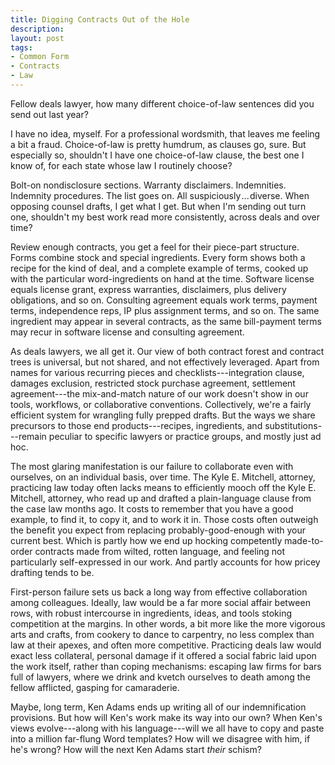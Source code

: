```yaml
---
title: Digging Contracts Out of the Hole
description:
layout: post
tags:
- Common Form
- Contracts
- Law
---
```


Fellow deals lawyer, how many different choice-of-law sentences did you send out last year?

I have no idea, myself.  For a professional wordsmith, that leaves me feeling a bit a fraud.  Choice-of-law is pretty humdrum, as clauses go, sure.  But especially so, shouldn't I have one choice-of-law clause, the best one I know of, for each state whose law I routinely choose?

Bolt-on nondisclosure sections.  Warranty disclaimers.  Indemnities.  Indemnity procedures.  The list goes on.  All suspiciously ... diverse.  When opposing counsel drafts, I get what I get.  But when I'm sending out turn one, shouldn't my best work read more consistently, across deals and over time?

Review enough contracts, you get a feel for their piece-part structure.  Forms combine stock and special ingredients.  Every form shows both a recipe for the kind of deal, and a complete example of terms, cooked up with the particular word-ingredients on hand at the time.  Software license equals license grant, express warranties, disclaimers, plus delivery obligations, and so on.  Consulting agreement equals work terms, payment terms, independence reps, IP plus assignment terms, and so on.  The same ingredient may appear in several contracts, as the same bill-payment terms may recur in software license and consulting agreement.

As deals lawyers, we all get it.  Our view of both contract forest and contract trees is universal, but not shared, and not effectively leveraged.  Apart from names for various recurring pieces and checklists---integration clause, damages exclusion, restricted stock purchase agreement, settlement agreement---the mix-and-match nature of our work doesn't show in our tools, workflows, or collaborative conventions.  Collectively, we're a fairly efficient system for wrangling fully prepped drafts.  But the ways we share precursors to those end products---recipes, ingredients, and substitutions---remain peculiar to specific lawyers or practice groups, and mostly just ad hoc.

The most glaring manifestation is our failure to collaborate even with ourselves, on an individual basis, over time.  The Kyle E. Mitchell, attorney, practicing law today often lacks means to efficiently mooch off the Kyle E. Mitchell, attorney, who read up and drafted a plain-language clause from the case law months ago.  It costs to remember that you have a good example, to find it, to copy it, and to work it in.  Those costs often outweigh the benefit you expect from replacing probably-good-enough with your current best.  Which is partly how we end up hocking competently made-to-order contracts made from wilted, rotten language, and feeling not particularly self-expressed in our work.  And partly accounts for how pricey drafting tends to be.

First-person failure sets us back a long way from effective collaboration among colleagues.  Ideally, law would be a far more social affair between rows, with robust intercourse in ingredients, ideas, and tools stoking competition at the margins.  In other words, a bit more like the more vigorous arts and crafts, from cookery to dance to carpentry, no less complex than law at their apexes, and often more competitive.  Practicing deals law would exact less collateral, personal damage if it offered a social fabric laid upon the work itself, rather than coping mechanisms: escaping law firms for bars full of lawyers, where we drink and kvetch ourselves to death among the fellow afflicted, gasping for camaraderie.

Maybe, long term, Ken Adams ends up writing all of our indemnification provisions.  But how will Ken's work make its way into our own?  When Ken's views evolve---along with his language---will we all have to copy and paste into a million far-flung Word templates?  How will we disagree with him, if he's wrong?  How will the next Ken Adams start _their_ schism?
